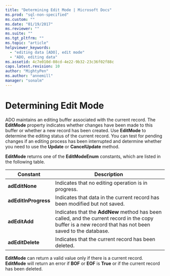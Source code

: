 ```yaml
---
title: "Determining Edit Mode | Microsoft Docs"
ms.prod: "sql-non-specified"
ms.custom: ""
ms.date: "01/19/2017"
ms.reviewer: ""
ms.suite: ""
ms.tgt_pltfrm: ""
ms.topic: "article"
helpviewer_keywords: 
  - "editing data [ADO], edit mode"
  - "ADO, editing data"
ms.assetid: 4c7e010d-08cd-4e22-9b32-23c36f02f88c
caps.latest.revision: 10
author: "MightyPen"
ms.author: "annemill"
manager: "sonalm"
---
```

# Determining Edit Mode
ADO maintains an editing buffer associated with the current record. The **EditMode** property indicates whether changes have been made to this buffer or whether a new record has been created. Use **EditMode** to determine the editing status of the current record. You can test for pending changes if an editing process has been interrupted and determine whether you need to use the **Update** or **CancelUpdate** method.  
  
 **EditMode** returns one of the **EditModeEnum** constants, which are listed in the following table.  
  
|Constant|Description|  
|--------------|-----------------|  
|**adEditNone**|Indicates that no editing operation is in progress.|  
|**adEditInProgress**|Indicates that data in the current record has been modified but not saved.|  
|**adEditAdd**|Indicates that the **AddNew** method has been called, and the current record in the copy buffer is a new record that has not been saved to the database.|  
|**adEditDelete**|Indicates that the current record has been deleted.|  
  
 **EditMode** can return a valid value only if there is a current record. **EditMode** will return an error if **BOF** or **EOF** is **True** or if the current record has been deleted.